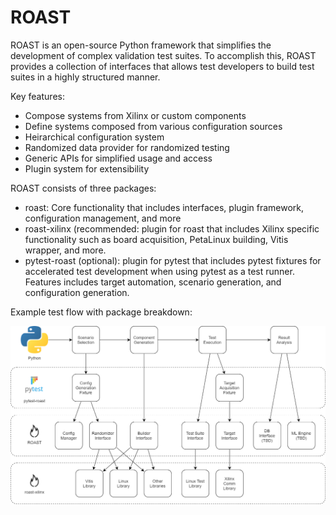 # ROAST
ROAST is an open-source Python framework that simplifies the development of complex validation test suites. To accomplish this, ROAST provides a collection of interfaces that allows test developers to build
test suites in a highly structured manner.

Key features:

- Compose systems from Xilinx or custom components
- Define systems composed from various configuration sources
- Heirarchical configuration system
- Randomized data provider for randomized testing
- Generic APIs for simplified usage and access
- Plugin system for extensibility

ROAST consists of three packages:

- roast: Core functionality that includes interfaces, plugin framework, configuration
  management, and more
- roast-xilinx (recommended: plugin for roast that includes Xilinx specific functionality such as
  board acquisition, PetaLinux building, Vitis wrapper, and more.
- pytest-roast (optional): plugin for pytest that includes pytest fixtures for accelerated test
  development when using pytest as a test runner. Features includes target automation, scenario
  generation, and configuration generation.

Example test flow with package breakdown:

![ROAST packages](images/roast_packages.png)

